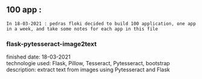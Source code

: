 
## 100 app :  
    In 18-03-2021 : pedras floki decided to build 100 application, one app in a week, and take some notes for each app in this file  

### flask-pytesseract-image2text  
finished date:  18-03-2021  
technologie used: Flask, Pillow, Tesseract, Pytesseract, bootstrap  
description: extract text from images using Pytesseract and Flask  


